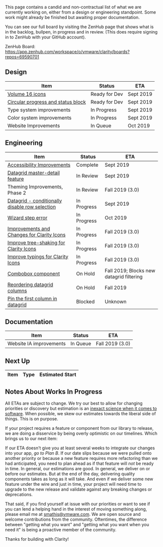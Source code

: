 This page contains a candid and non-contractual list of what we are currently working on, either from a design or engineering standpoint. Some work might already be finished but awaiting proper documentation.

You can see our full board by visiting the ZenHub page that shows what is in the backlog, bullpen, in progress and in review. (This does require signing in to ZenHub with your GitHub account).

ZenHub Board: https://app.zenhub.com/workspace/o/vmware/clarity/boards?repos=69590701

## Design
Item|Status|ETA
----|----|----
[Volume 16 icons](https://github.com/vmware/clarity/issues/3688)|Ready for Dev|Sept 2019
[Circular progress and status block](https://github.com/vmware/clarity/issues/2245)|Ready for Dev|Sept 2019
Type system improvements|In Progress|Sept 2019
Color system improvements |In Progress|Sept 2019
Website Improvements|In Queue|Oct 2019

## Engineering
Item|Status|ETA
----|----|----
[Accessibility Improvements](https://github.com/vmware/clarity/labels/Accessibility)|Complete|Sept 2019
[Datagrid master-detail feature](https://github.com/vmware/clarity/issues/2005)|In Review|Sept 2019
Theming Improvements, Phase 2|In Review|Fall 2019 (3.0)
[Datagrid - conditionally disable row selection](https://github.com/vmware/clarity/issues/1018)|In Progress|Sept 2019
[Wizard step error](https://github.com/vmware/clarity/issues/2203)|In Progress|Oct 2019
[Improvements and Changes for Clarity Icons](https://github.com/vmware/clarity/issues/2052)|In Progress|Fall 2019 (3.0)
[Improve tree-shaking for Clarity Icons](https://github.com/vmware/clarity/issues/2599)|In Progress|Fall 2019 (3.0)
[Improve typings for Clarity Icons](https://github.com/vmware/clarity/issues/3337)|In Progress|Fall 2019 (3.0)
[Combobox component](https://github.com/vmware/clarity/issues/248)|On Hold|Fall 2019; Blocks new datagrid filtering
[Reordering datagrid columns](https://github.com/vmware/clarity/issues/1771)|On Hold|Fall 2019
[Pin the first column in datagrid](https://github.com/vmware/clarity/issues/1586)|Blocked|Unknown

## Documentation
Item|Status|ETA
----|----|----
Website IA improvements|In Queue|Fall 2019 (3.0)

## Next Up
Item|Type|Estimated Start
----|----|----

## Notes About Works In Progress

All ETAs are subject to change. We try our best to allow for changing priorities or discovery but estimation is an [inexact science when it comes to software](https://techcrunch.com/2016/04/30/estimate-thrice-develop-once/). When possible, we skew our estimates towards the liberal side of things. This is on purpose.

If your project requires a feature or component from our library to release, we are doing a disservice by being overly optimistic on our timelines. Which brings us to our next item:

If our ETA doesn't give you at least several weeks to integrate our changes into your app, _go to Plan B_. If our date slips because we were pulled onto another priority or because a new feature requires more refactoring than we had anticipated, you need to plan ahead as if that feature will _not_ be ready in time. In general, our estimations are good. In general, we deliver on or before our estimates. But at the end of the day, delivering quality components takes as long as it will take. And even if we deliver some new feature under the wire and just in time, your project will need time to upgrade to the new release and validate against any breaking changes or deprecations.

That said, if you find yourself at issue with our priorities or want to see if you can lend a helping hand in the interest of moving something along, please email me at [smathis@vmware.com](mailto:smathis@vmware.coml). We are open source and welcome contributions from the community. Oftentimes, the difference between "getting what you want" and "getting what you want when you need it" is being a proactive member of the community.

Thanks for building with Clarity!
